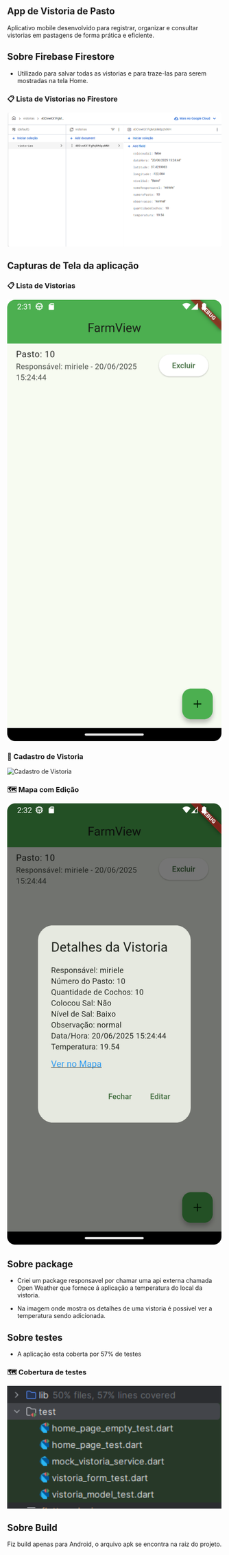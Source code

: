 ## App de Vistoria de Pasto

Aplicativo mobile desenvolvido para registrar, organizar e consultar vistorias em pastagens de forma prática e eficiente.

## Sobre Firebase Firestore

- Utilizado para salvar todas as vistorias e para traze-las para serem mostradas na tela Home.

<h3>📋 Lista de Vistorias no Firestore</h3>
<img src="imagens/firestore-vistorias.png" alt="Lista de Vistorias" width="500"/>

## Capturas de Tela da aplicação

<h3>📋 Lista de Vistorias</h3>
<img src="imagens/lista-vistorias.png" alt="Lista de Vistorias" width="500"/>

<h3>📝 Cadastro de Vistoria</h3>
<img src="imagens/cadastro-vistoria.png" alt="Cadastro de Vistoria" width="500"/>

<h3>🗺️ Mapa com Edição</h3>
<img src="imagens/mapa-vistoria.png" alt="Mapa da Vistoria" width="500"/>

## Sobre package

- Criei um package responsavel por chamar uma api externa chamada  Open Weather que fornece á
aplicação a temperatura do local da vistoria.

- Na imagem onde mostra os detalhes de uma vistoria é possivel ver a temperatura sendo adicionada.

## Sobre testes

- A aplicação esta coberta por 57% de testes

<h3>🗺️ Cobertura de testes</h3>
<img src="imagens/testes.png" alt="testes" width="500"/>

## Sobre Build
Fiz build apenas para Android, o arquivo apk se encontra na raiz do projeto.


